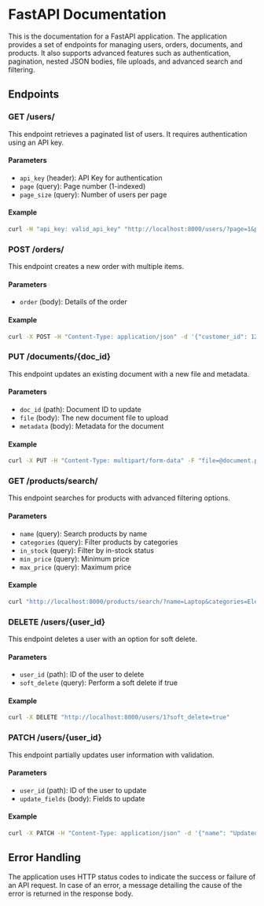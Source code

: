 # FastAPI Documentation

This is the documentation for a FastAPI application. The application provides a set of endpoints for managing users, orders, documents, and products. It also supports advanced features such as authentication, pagination, nested JSON bodies, file uploads, and advanced search and filtering.

## Endpoints

### GET /users/

This endpoint retrieves a paginated list of users. It requires authentication using an API key.

#### Parameters

- `api_key` (header): API Key for authentication
- `page` (query): Page number (1-indexed)
- `page_size` (query): Number of users per page

#### Example

```bash
curl -H "api_key: valid_api_key" "http://localhost:8000/users/?page=1&page_size=10"
```

### POST /orders/

This endpoint creates a new order with multiple items.

#### Parameters

- `order` (body): Details of the order

#### Example

```bash
curl -X POST -H "Content-Type: application/json" -d '{"customer_id": 123, "items": [{"product_id": 1, "quantity": 2}, {"product_id": 2, "quantity": 1}], "total_price": 150.0}' "http://localhost:8000/orders/"
```

### PUT /documents/{doc_id}

This endpoint updates an existing document with a new file and metadata.

#### Parameters

- `doc_id` (path): Document ID to update
- `file` (body): The new document file to upload
- `metadata` (body): Metadata for the document

#### Example

```bash
curl -X PUT -H "Content-Type: multipart/form-data" -F "file=@document.pdf" -F "metadata={\"title\": \"New Document\"}" "http://localhost:8000/documents/1"
```

### GET /products/search/

This endpoint searches for products with advanced filtering options.

#### Parameters

- `name` (query): Search products by name
- `categories` (query): Filter products by categories
- `in_stock` (query): Filter by in-stock status
- `min_price` (query): Minimum price
- `max_price` (query): Maximum price

#### Example

```bash
curl "http://localhost:8000/products/search/?name=Laptop&categories=Electronics&in_stock=true&min_price=500&max_price=1500"
```

### DELETE /users/{user_id}

This endpoint deletes a user with an option for soft delete.

#### Parameters

- `user_id` (path): ID of the user to delete
- `soft_delete` (query): Perform a soft delete if true

#### Example

```bash
curl -X DELETE "http://localhost:8000/users/1?soft_delete=true"
```

### PATCH /users/{user_id}

This endpoint partially updates user information with validation.

#### Parameters

- `user_id` (path): ID of the user to update
- `update_fields` (body): Fields to update

#### Example

```bash
curl -X PATCH -H "Content-Type: application/json" -d '{"name": "Updated Name", "email": "new_email@example.com"}' "http://localhost:8000/users/1"
```

## Error Handling

The application uses HTTP status codes to indicate the success or failure of an API request. In case of an error, a message detailing the cause of the error is returned in the response body.
